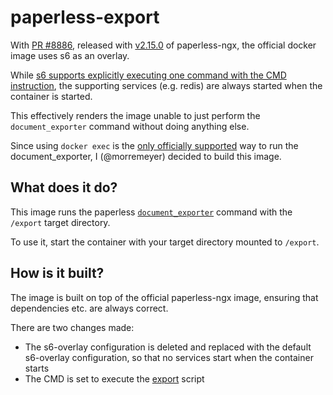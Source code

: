 # paperless-export

With [PR #8886](https://github.com/paperless-ngx/paperless-ngx/pull/8886), released with [v2.15.0](https://github.com/paperless-ngx/paperless-ngx/releases/tag/v2.15.0) of paperless-ngx, the official docker image uses s6 as an overlay.

While [s6 supports explicitly executing one command with the CMD instruction](https://github.com/just-containers/s6-overlay#using-cmd), the supporting services (e.g. redis) are always started when the container is started.

This effectively renders the image unable to just perform the `document_exporter` command without doing anything else.

Since using `docker exec` is the [only officially supported](https://github.com/paperless-ngx/paperless-ngx/issues/9631#issuecomment-2798823502) way to run the document_exporter, I (@morremeyer) decided to build this image.

## What does it do?

This image runs the paperless [`document_exporter`](https://docs.paperless-ngx.com/administration/#exporter) command with the `/export` target directory.

To use it, start the container with your target directory mounted to `/export`.

## How is it built?

The image is built on top of the official paperless-ngx image, ensuring that dependencies etc. are always correct.

There are two changes made:

- The s6-overlay configuration is deleted and replaced with the default s6-overlay configuration, so that no services start when the container starts
- The CMD is set to execute the [export](./export) script
